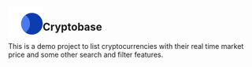 <img src="https://github.com/ayan-IN/cryptobase/blob/main/public/images/cryptobase.png" alt="cryptobase" width="70px" align="left" />

## Cryptobase
</p>


This is a demo project to list cryptocurrencies with their real time market price and some other search and filter features.